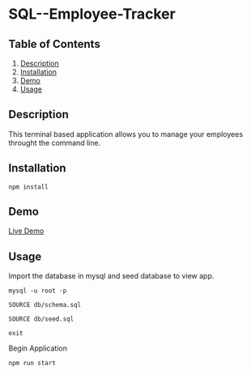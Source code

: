 # SQL--Employee-Tracker

## Table of Contents
1. [Description](#Description)
2. [Installation](#Installation)
3. [Demo](#Demo)
4. [Usage](#Usage)

## Description
This terminal based application allows you to manage your employees throught the command line.

## Installation
`npm install`

## Demo
[Live Demo](https://www.youtube.com/watch?v=S32bMr7wFdg)

## Usage
Import the database in mysql and seed database to view app.

`mysql -u root -p`

`SOURCE db/schema.sql`

`SOURCE db/seed.sql`

`exit`

Begin Application

`npm run start`